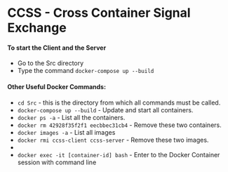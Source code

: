# CCSS - Cross Container Signal Exchange

#### To start the Client and the Server
- Go to the Src directory
- Type the command ```docker-compose up --build```


#### Other Useful Docker Commands:
- ```cd Src``` - this is the directory from which all commands must be called.
- ```docker-compose up --build``` - Update and start all containers.
- ```docker ps -a``` - List all the containers.
- ```docker rm 42928f35f2f1 eecbbec31cb4``` - Remove these two containers.
- ```docker images -a``` - List all images
- ```docker rmi ccss-client ccss-server``` - Remove these two images.
- 
- ```docker exec -it [container-id] bash``` - Enter to the Docker Container session with command line
